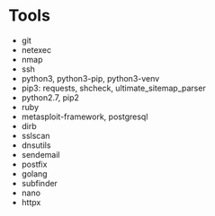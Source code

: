 # Tools
- git
- netexec
- nmap
- ssh
- python3, python3-pip, python3-venv
- pip3: requests, shcheck, ultimate_sitemap_parser
- python2.7, pip2
- ruby
- metasploit-framework, postgresql
- dirb
- sslscan
- dnsutils
- sendemail
- postfix
- golang
- subfinder
- nano
- httpx
